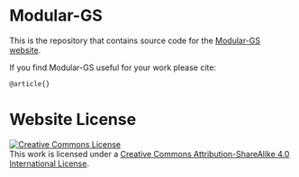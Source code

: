 # Modular-GS

This is the repository that contains source code for the [Modular-GS website](https://pine-sha.github.io/modular-gs).

If you find Modular-GS useful for your work please cite:
```
@article{}
```

# Website License
<a rel="license" href="http://creativecommons.org/licenses/by-sa/4.0/"><img alt="Creative Commons License" style="border-width:0" src="https://i.creativecommons.org/l/by-sa/4.0/88x31.png" /></a><br />This work is licensed under a <a rel="license" href="http://creativecommons.org/licenses/by-sa/4.0/">Creative Commons Attribution-ShareAlike 4.0 International License</a>.
